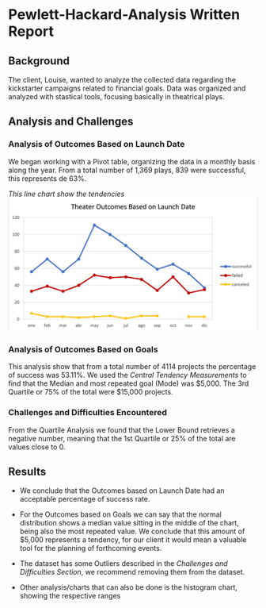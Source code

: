 # Pewlett-Hackard-Analysis  Written Report


## Background

The client, Louise, wanted to analyze the collected data regarding the kickstarter campaigns related to financial goals.
Data was organized and analyzed with stastical tools, focusing basically in theatrical plays.

## Analysis and Challenges
### Analysis of Outcomes Based on Launch Date
We began working with a Pivot table, organizing the data in a monthly basis along the year.
From a total number of 1,369 plays, 839 were successful, this represents de 63%. 

*This line chart show the tendencies* ![This is an image](https://github.com/cazaresG/kickstarter-analysis/blob/main/Theater_Outcomes_vs_Launch.png) 

### Analysis of Outcomes Based on Goals
This analysis show that from a total number of 4114 projects the percentage of success was 53.11%. We used the *Central Tendency Measurements*
to find that the Median and most repeated goal (Mode) was $5,000. The 3rd Quartile or 75% of the total were $15,000 projects.



### Challenges and Difficulties Encountered
From the Quartile Analysis we found that the Lower Bound retrieves a negative number, meaning that the 1st Quartile or 25% of the total are values close to 0.


## Results

- We conclude that the Outcomes based on Launch Date had an acceptable percentage of success rate.

- For the Outcomes based on Goals we can say that the normal distribution shows a median value sitting in the middle of the chart, being also the most repeated
  value. We conclude that this amount of $5,000 represents a tendency, for our client it would mean a valuable tool for the planning of forthcoming events.

- The dataset has some Outliers described in the *Challenges and Difficulties Section*, we recommend removing them from the dataset.

- Other analysis/charts that can also be done is the histogram chart, showing the respective ranges
